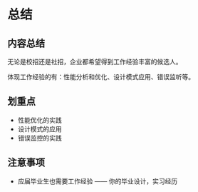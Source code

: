 # 总结

## 内容总结

无论是校招还是社招，企业都希望得到工作经验丰富的候选人。

体现工作经验的有：性能分析和优化、设计模式应用、错误监听等。

## 划重点

- 性能优化的实践
- 设计模式的应用
- 错误监控的实践

## 注意事项

- 应届毕业生也需要工作经验 —— 你的毕业设计，实习经历
